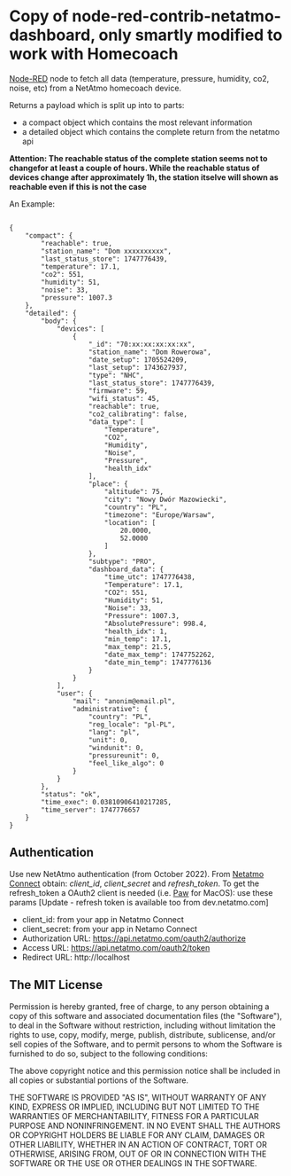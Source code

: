 # Copy of node-red-contrib-netatmo-dashboard, only smartly modified to work with Homecoach
[Node-RED](http://nodered.org/docs/getting-started/installation) node to fetch all data (temperature, pressure, humidity, co2, noise, etc) from a NetAtmo homecoach device.

Returns a payload which is split up into to parts: 

* a compact object which contains the most relevant information
* a detailed object which contains the complete return from the netatmo api

__Attention: The reachable status of the complete station seems not to changefor at least a 
couple of hours. While the reachable status of devices change after approximately 1h, 
the station itselve will shown as reachable even if this is not the case__

An Example:

```

{
	"compact": {
		"reachable": true,
		"station_name": "Dom xxxxxxxxxx",
		"last_status_store": 1747776439,
		"temperature": 17.1,
		"co2": 551,
		"humidity": 51,
		"noise": 33,
		"pressure": 1007.3
	},
	"detailed": {
		"body": {
			"devices": [
				{
					"_id": "70:xx:xx:xx:xx:xx",
					"station_name": "Dom Rowerowa",
					"date_setup": 1705524209,
					"last_setup": 1743627937,
					"type": "NHC",
					"last_status_store": 1747776439,
					"firmware": 59,
					"wifi_status": 45,
					"reachable": true,
					"co2_calibrating": false,
					"data_type": [
						"Temperature",
						"CO2",
						"Humidity",
						"Noise",
						"Pressure",
						"health_idx"
					],
					"place": {
						"altitude": 75,
						"city": "Nowy Dwór Mazowiecki",
						"country": "PL",
						"timezone": "Europe/Warsaw",
						"location": [
							20.0000,
							52.0000
						]
					},
					"subtype": "PRO",
					"dashboard_data": {
						"time_utc": 1747776438,
						"Temperature": 17.1,
						"CO2": 551,
						"Humidity": 51,
						"Noise": 33,
						"Pressure": 1007.3,
						"AbsolutePressure": 998.4,
						"health_idx": 1,
						"min_temp": 17.1,
						"max_temp": 21.5,
						"date_max_temp": 1747752262,
						"date_min_temp": 1747776136
					}
				}
			],
			"user": {
				"mail": "anonim@email.pl",
				"administrative": {
					"country": "PL",
					"reg_locale": "pl-PL",
					"lang": "pl",
					"unit": 0,
					"windunit": 0,
					"pressureunit": 0,
					"feel_like_algo": 0
				}
			}
		},
		"status": "ok",
		"time_exec": 0.03810906410217285,
		"time_server": 1747776657
	}
}

```

## Authentication
Use new NetAtmo authentication (from October 2022). From [Netatmo Connect](https://dev.netatmo.com/) obtain: *client_id*, *client_secret* and *refresh_token*.
To get the refresh_token a OAuth2 client is needed (i.e. [Paw](https://paw.cloud/) for MacOS): use these params
[Update - refresh token is available too from dev.netatmo.com]
* client_id: from your app in Netatmo Connect
* client_secret: from your app in Netamo Connect
* Authorization URL: https://api.netatmo.com/oauth2/authorize
* Access URL: https://api.netatmo.com/oauth2/token
* Redirect URL: http://localhost


## The MIT License
Permission is hereby granted, free of charge, to any person obtaining a copy
of this software and associated documentation files (the "Software"), to deal in the Software without restriction, including without limitation the rights to use, copy, modify, merge, publish, distribute, sublicense, and/or sell copies of the Software, and to permit persons to whom the Software is furnished to do so, subject to the following conditions:

The above copyright notice and this permission notice shall be included in
all copies or substantial portions of the Software.

THE SOFTWARE IS PROVIDED "AS IS", WITHOUT WARRANTY OF ANY KIND, EXPRESS OR IMPLIED, INCLUDING BUT NOT LIMITED TO THE WARRANTIES OF MERCHANTABILITY, FITNESS FOR A PARTICULAR PURPOSE AND NONINFRINGEMENT. IN NO EVENT SHALL THE
AUTHORS OR COPYRIGHT HOLDERS BE LIABLE FOR ANY CLAIM, DAMAGES OR OTHER LIABILITY, WHETHER IN AN ACTION OF CONTRACT, TORT OR OTHERWISE, ARISING FROM, OUT OF OR IN CONNECTION WITH THE SOFTWARE OR THE USE OR OTHER DEALINGS IN THE SOFTWARE.
